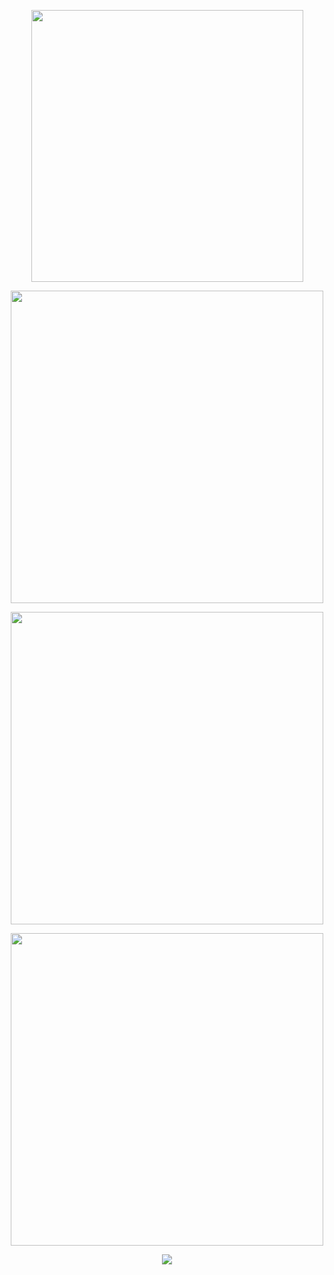<p align="center">
<img width="435" src="https://readme-typing-svg.demolab.com/?font=&weight=300&size=15&duration=7000&pause=1000&color=a33737&center=true&vCenter=true&multiline=true&repeat=false&width=435&lines=インターネット最高！"
</p>

<p align="center">
<img width=500 src="https://i.postimg.cc/MKbjLT6L/IMG-9022.png"
</p>
<p align="center">
<img width=500 src="https://64.media.tumblr.com/b4164083112dffcc00782450553add3d/107a59933b256562-81/s400x600/759257a19abed4a5e5bc5dfb0f7654632ce29529.pnj"
</p>
<p align="center">
<img width=500 src="https://i.postimg.cc/MKbjLT6L/IMG-9022.png"
</p>
<p align="center">
<img src="https://readme-typing-svg.demolab.com/?font=&weight=300&size=15&duration=1&pause=1000&color=a33737&center=true&vCenter=true&repeat=false&width=435&lines=c+h is always ok!"
</p>
